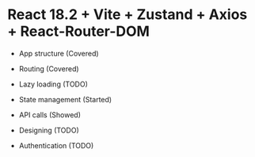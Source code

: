 # React 18.2 + Vite + Zustand + Axios + React-Router-DOM

- App structure (Covered)
- Routing (Covered)

- Lazy loading (TODO)
- State management (Started)
- API calls (Showed)
- Designing (TODO)
- Authentication (TODO)
